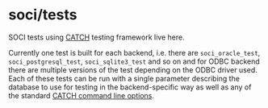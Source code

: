 # soci/tests

SOCI tests using [CATCH](http://catch-lib.net/) testing framework live here.

Currently one test is built for each backend, i.e. there are
`soci_oracle_test`, `soci_postgresql_test`, `soci_sqlite3_test` and so on and
for ODBC backend there are multiple versions of the test depending on the ODBC
driver used. Each of these tests can be run with a single parameter describing
the database to use for testing in the backend-specific way as well as any of
the standard [CATCH command line options](https://github.com/philsquared/Catch/blob/master/docs/command-line.md).
